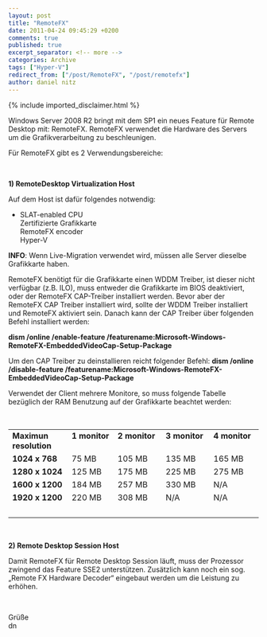 ```yaml
---
layout: post
title: "RemoteFX"
date: 2011-04-24 09:45:29 +0200
comments: true
published: true
excerpt_separator: <!-- more -->
categories: Archive
tags: ["Hyper-V"]
redirect_from: ["/post/RemoteFX", "/post/remotefx"]
author: daniel nitz
---
```

<!-- more -->
{% include imported_disclaimer.html %}
<p>Windows Server 2008 R2 bringt mit dem SP1 ein neues Feature für Remote Desktop mit: RemoteFX. RemoteFX verwendet die Hardware des Servers um die Grafikverarbeitung zu beschleunigen.</p>  <p>Für RemoteFX gibt es 2 Verwendungsbereiche:</p>  <p>&#160;</p>  <p><strong>1) RemoteDesktop Virtualization Host</strong></p>  <p>Auf dem Host ist dafür folgendes notwendig:</p>  <ul>   <li>SLAT-enabled CPU     <br />Zertifizierte Grafikkarte      <br />RemoteFX encoder      <br />Hyper-V</li> </ul>  <p><strong>INFO</strong>: Wenn Live-Migration verwendet wird, müssen alle Server dieselbe Grafikkarte haben.</p>  <p>RemoteFX benötigt für die Grafikkarte einen WDDM Treiber, ist dieser nicht verfügbar (z.B. ILO), muss entweder die Grafikkarte im BIOS deaktiviert, oder der RemoteFX CAP-Treiber installiert werden. Bevor aber der RemoteFX CAP Treiber installiert wird, sollte der WDDM Treiber installiert und RemoteFX aktiviert sein. Danach kann der CAP Treiber über folgenden Befehl installiert werden:</p>  <p><strong>dism /online /enable-feature /featurename:Microsoft-Windows-RemoteFX-EmbeddedVideoCap-Setup-Package</strong></p>  <p>Um den CAP Treiber zu deinstallieren reicht folgender Befehl: <strong>dism /online /disable-feature /featurename:Microsoft-Windows-RemoteFX-EmbeddedVideoCap-Setup-Package</strong></p>  <p>Verwendet der Client mehrere Monitore, so muss folgende Tabelle bezüglich der RAM Benutzung auf der Grafikkarte beachtet werden:</p>  <p>&#160;</p>  <table border="0" cellspacing="0" cellpadding="2" width="615"><tbody>     <tr>       <td valign="top" width="149"><strong>Maximun resolution</strong></td>        <td valign="top" width="106"><strong>1 monitor</strong></td>        <td valign="top" width="118"><strong>2 monitor</strong></td>        <td valign="top" width="116"><strong>3 monitor</strong></td>        <td valign="top" width="124"><strong>4 monitor</strong></td>     </tr>      <tr>       <td valign="top" width="149"><strong>1024 x 768</strong></td>        <td valign="top" width="106">75 MB</td>        <td valign="top" width="118">105 MB</td>        <td valign="top" width="116">135 MB</td>        <td valign="top" width="124">165 MB</td>     </tr>      <tr>       <td valign="top" width="149"><strong>1280 x 1024</strong></td>        <td valign="top" width="106">125 MB</td>        <td valign="top" width="118">175 MB</td>        <td valign="top" width="116">225 MB</td>        <td valign="top" width="124">275 MB</td>     </tr>      <tr>       <td valign="top" width="149"><strong>1600 x 1200</strong></td>        <td valign="top" width="106">184 MB</td>        <td valign="top" width="118">257 MB</td>        <td valign="top" width="116">330 MB</td>        <td valign="top" width="124">N/A</td>     </tr>      <tr>       <td valign="top" width="149"><strong>1920 x 1200</strong></td>        <td valign="top" width="106">220 MB</td>        <td valign="top" width="118">308 MB</td>        <td valign="top" width="116">N/A</td>        <td valign="top" width="124">N/A</td>     </tr>      <tr>       <td valign="top" width="149">&nbsp;</td>        <td valign="top" width="106">&nbsp;</td>        <td valign="top" width="118">&nbsp;</td>        <td valign="top" width="116">&nbsp;</td>        <td valign="top" width="124">&nbsp;</td>     </tr>   </tbody></table>  <p>&#160;</p>  <p><strong>2) Remote Desktop Session Host</strong></p>  <p>Damit RemoteFX für Remote Desktop Session läuft, muss der Prozessor zwingend das Feature SSE2 unterstützen. Zusätzlich kann noch ein sog. „Remote FX Hardware Decoder“ eingebaut werden um die Leistung zu erhöhen.</p>  <p>&#160;</p>  <p>Grüße   <br />dn</p>
